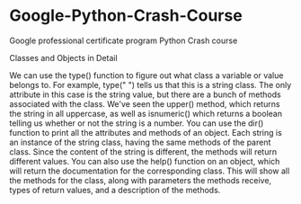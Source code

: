 # Google-Python-Crash-Course
Google professional certificate program Python Crash course 




Classes and Objects in Detail

We can use the type() function to figure out what class a 
variable or value belongs to. For example, type(" ") tells 
us that this is a string class. The only attribute in this case 
is the string value, but there are a bunch of methods associated 
with the class. We've seen the upper() method, which returns the 
string in all uppercase, as well as isnumeric() which returns 
a boolean telling us whether or not the string is a number. 
You can use the dir() function to print all the attributes and 
methods of an object. Each string is an instance of the string class,
having the same methods of the parent class. Since the content of 
the string is different, the methods will return different values. 
You can also use the help() function on an object, which will return 
the documentation for the corresponding class. This will show all 
the methods for the class, along with parameters the methods receive,
types of return values,
and a description of the methods.
